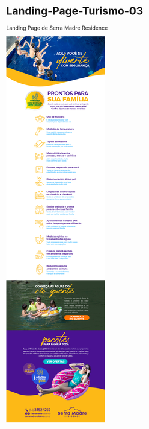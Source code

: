# Landing-Page-Turismo-03
Landing Page de Serra Madre Residence

![print](https://github.com/Lippe19/Landing-Page-Turismo-03/blob/main/img.jpg)
